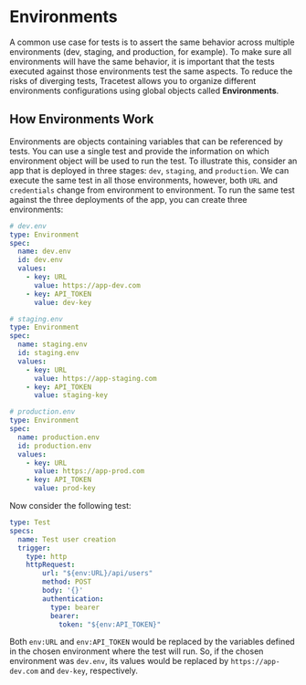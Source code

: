 # Environments

A common use case for tests is to assert the same behavior across multiple environments (dev, staging, and production, for example). To make sure all environments will have the same behavior, it is important that the tests executed against those environments test the same aspects. To reduce the risks of diverging tests, Tracetest allows you to organize different environments configurations using global objects called **Environments**.

## How Environments Work

Environments are objects containing variables that can be referenced by tests. You can use a single test and provide the information on which environment object will be used to run the test. To illustrate this, consider an app that is deployed in three stages: `dev`, `staging`, and `production`. We can execute the same test in all those environments, however, both `URL` and `credentials` change from environment to environment. To run the same test against the three deployments of the app, you can create three environments:

```yaml
# dev.env
type: Environment
spec:
  name: dev.env
  id: dev.env
  values:
    - key: URL
      value: https://app-dev.com
    - key: API_TOKEN
      value: dev-key
```

```yaml
# staging.env
type: Environment
spec:
  name: staging.env
  id: staging.env
  values:
    - key: URL
      value: https://app-staging.com
    - key: API_TOKEN
      value: staging-key
```

```yaml
# production.env
type: Environment
spec:
  name: production.env
  id: production.env
  values:
    - key: URL
      value: https://app-prod.com
    - key: API_TOKEN
      value: prod-key
```

Now consider the following test:

```yaml
type: Test
specs:
  name: Test user creation
  trigger:
    type: http
    httpRequest:
        url: "${env:URL}/api/users"
        method: POST
        body: '{}'
        authentication:
          type: bearer
          bearer:
            token: "${env:API_TOKEN}"
```

Both `env:URL` and `env:API_TOKEN` would be replaced by the variables defined in the chosen environment where the test will run. So, if the chosen environment was `dev.env`, its values would be replaced by `https://app-dev.com` and `dev-key`, respectively.
